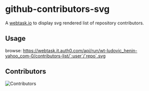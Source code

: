 # github-contributors-svg

A [webtask.io](http://webtask.io) to display svg rendered list of repository contributors.

## Usage

browse: https://webtask.it.auth0.com/api/run/wt-ludovic_henin-yahoo_com-0/contributors-list/`:user`/`repo`.svg

## Contributors

![Contributors](https://webtask.it.auth0.com/api/run/wt-ludovic_henin-yahoo_com-0/contributors-list/ludohenin/github-contributors-svg.svg)
